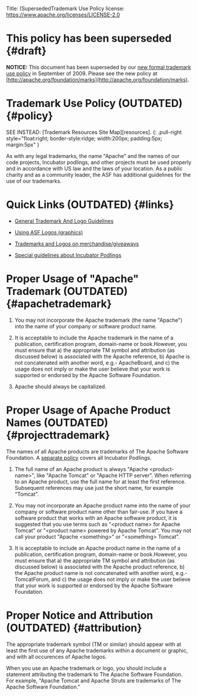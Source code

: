 Title: (SupersededTrademark Use Policy
license: https://www.apache.org/licenses/LICENSE-2.0

# This policy has been superseded  {#draft}

**NOTICE:** This document has been superseded by our [new formal trademark
use policy](http://apache.org/foundation/marks) in September of 2009.
Please see the new policy at
[http://apache.org/foundation/marks](http://apache.org/foundation/marks).

# Trademark Use Policy (OUTDATED)  {#policy}

SEE INSTEAD: [Trademark Resources Site Map][resources].
  {: .pull-right style="float:right; border-style:ridge; width:200px; padding:5px; margin:5px" }

As with any legal trademarks, the name "Apache" and the names of our code
projects, Incubator podlings, and other projects must be used properly and
in accordance with US law and the laws of your location. As a public
charity and as a community leader, the ASF has additional guidelines for
the use of our trademarks.

# Quick Links (OUTDATED)  {#links}

-  [General Trademark And Logo Guidelines](index.html) 

-  [Using ASF Logos (graphics)](logos.html) 

-  [Trademarks and Logos on merchandise/giveaways](merchandise.html) 

-  [Special guidelines about Incubator
Podlings](http://incubator.apache.org/guides/branding.html) 

# Proper Usage of "Apache" Trademark (OUTDATED)  {#apachetrademark}

1. You may not incorporate the Apache trademark (the name "Apache") into
the name of your company or software product name.

1. It is acceptable to include the Apache trademark in the name of a
publication, certification program, domain-name or book.However, you must
ensure that a) the appropriate TM symbol and attribution (as discussed
below) is associated with the Apache reference, b) Apache is not
concatenated with another word, e.g.- ApacheBoard, and c) the usage does
not imply or make the user believe that your work is supported or endorsed
by the Apache Software Foundation.

1. Apache should always be capitalized.

# Proper Usage of Apache Product Names (OUTDATED)  {#projecttrademark}

The names of all Apache products are trademarks of The Apache Software
Foundation. A [separate
policy](http://incubator.apache.org/guides/branding.html) covers all
Incubator Podlings.

1. The full name of an Apache product is always "Apache
&lt;product-name&gt;", like "Apache Tomcat" or "Apache HTTP server". When
referring to an Apache product, use the full name for at least the first
reference. Subsequent references may use just the short name, for example
"Tomcat".

1. You may not incorporate an Apache product name into the name of your
company or software product name other than fair-use. If you have a
software product that works with an Apache software product, it is
suggested that you use terms such as "&lt;product name&gt; for Apache
Tomcat" or "&lt;product name&gt; powered by Apache Tomcat". You may not
call your product "Apache &lt;something&gt;" or "&lt;something&gt; Tomcat".

1. It is acceptable to include an Apache product name in the name of a
publication, certification program, domain-name or book.However, you must
ensure that a) the appropriate TM symbol and attribution (as discussed
below) is associated with the Apache product reference, b) the Apache
product name is not concatenated with another word, e.g.- TomcatForum, and
c) the usage does not imply or make the user believe that your work is
supported or endorsed by the Apache Software Foundation.

# Proper Notice and Attribution (OUTDATED)  {#attribution}

The appropriate trademark symbol (TM or similar) should appear with at
least the first use of any Apache trademarks within a document or graphic,
and with all occurences of Apache logos.

When you use an Apache trademark or logo, you should include a statement
attributing the trademark to The Apache Software Foundation. For example,
"Apache Tomcat and Apache Struts are trademarks of The Apache Software
Foundation."
